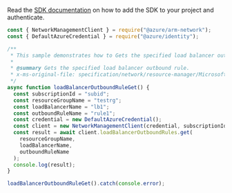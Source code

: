 Read the [SDK documentation](https://github.com/Azure/azure-sdk-for-js/blob/%40azure%2Farm-network_28.0.0/sdk/network/arm-network/README.md) on how to add the SDK to your project and authenticate.

```javascript
const { NetworkManagementClient } = require("@azure/arm-network");
const { DefaultAzureCredential } = require("@azure/identity");

/**
 * This sample demonstrates how to Gets the specified load balancer outbound rule.
 *
 * @summary Gets the specified load balancer outbound rule.
 * x-ms-original-file: specification/network/resource-manager/Microsoft.Network/stable/2021-08-01/examples/LoadBalancerOutboundRuleGet.json
 */
async function loadBalancerOutboundRuleGet() {
  const subscriptionId = "subid";
  const resourceGroupName = "testrg";
  const loadBalancerName = "lb1";
  const outboundRuleName = "rule1";
  const credential = new DefaultAzureCredential();
  const client = new NetworkManagementClient(credential, subscriptionId);
  const result = await client.loadBalancerOutboundRules.get(
    resourceGroupName,
    loadBalancerName,
    outboundRuleName
  );
  console.log(result);
}

loadBalancerOutboundRuleGet().catch(console.error);
```
